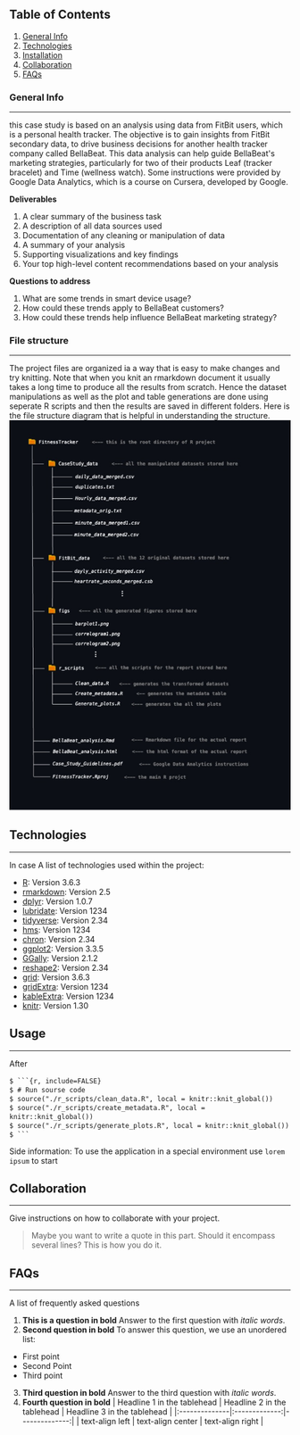 ## Table of Contents
1. [General Info](#general-info)
2. [Technologies](#technologies)
3. [Installation](#installation)
4. [Collaboration](#collaboration)
5. [FAQs](#faqs)
### General Info
***
this case study is based on an analysis using data from FitBit users, which is a personal health tracker. The objective is to gain insights from FitBit secondary data, to drive business decisions for another health tracker company called BellaBeat. This data analysis can help guide BellaBeat's marketing strategies, particularly for two of their products Leaf (tracker bracelet) and Time (wellness watch). Some instructions were provided by Google Data Analytics, which is a course on Cursera, developed by Google.

**Deliverables**

1. A clear summary of the business task
2. A description of all data sources used
3. Documentation of any cleaning or manipulation of data
4. A summary of your analysis
5. Supporting visualizations and key findings
6. Your top high-level content recommendations based on your analysis

**Questions to address**

1. What are some trends in smart device usage?
2. How could these trends apply to BellaBeat customers?
3. How could these trends help influence BellaBeat marketing strategy?

### File structure
***
The project files are organized ia a way that is easy to make changes and try knitting. Note that when you knit an rmarkdown document it usually takes a long time to produce all the results from scratch. Hence the dataset manipulations as well as the plot and table generations are done using seperate R scripts and then the results are saved in different folders. Here is the file structure diagram that is helpful in understanding the structure.
![Image text](https://github.com/v-Vahe/FItnessTracker_Case_Study/blob/main/figs/file_structure_diagram.jpg) 

## Technologies
***
In case 
A list of technologies used within the project:
* [R](https://example.com): Version 3.6.3
* [rmarkdown](https://example.com): Version 2.5 
* [dplyr](https://example.com): Version 1.0.7  
* [lubridate](https://example.com): Version 1234
* [tidyverse](https://example.com): Version 2.34
* [hms](https://example.com): Version 1234
* [chron](https://example.com): Version 2.34
* [ggplot2](https://example.com): Version 3.3.5  
* [GGally](https://example.com): Version 2.1.2 
* [reshape2](https://example.com): Version 2.34
* [grid](https://example.com): Version 3.6.3 
* [gridExtra](https://example.com): Version 1234
* [kableExtra](https://example.com): Version 1234
* [knitr](https://example.com): Version 1.30 
## Usage
***

After
```
$ ```{r, include=FALSE}
$ # Run sourse code
$ source("./r_scripts/clean_data.R", local = knitr::knit_global())
$ source("./r_scripts/create_metadata.R", local = knitr::knit_global())
$ source("./r_scripts/generate_plots.R", local = knitr::knit_global())
$ ```
```
Side information: To use the application in a special environment use ```lorem ipsum``` to start
## Collaboration
***
Give instructions on how to collaborate with your project.
> Maybe you want to write a quote in this part. 
> Should it encompass several lines?
> This is how you do it.
## FAQs
***
A list of frequently asked questions
1. **This is a question in bold**
Answer to the first question with _italic words_. 
2. __Second question in bold__ 
To answer this question, we use an unordered list:
* First point
* Second Point
* Third point
3. **Third question in bold**
Answer to the third question with *italic words*.
4. **Fourth question in bold**
| Headline 1 in the tablehead | Headline 2 in the tablehead | Headline 3 in the tablehead |
|:--------------|:-------------:|--------------:|
| text-align left | text-align center | text-align right |